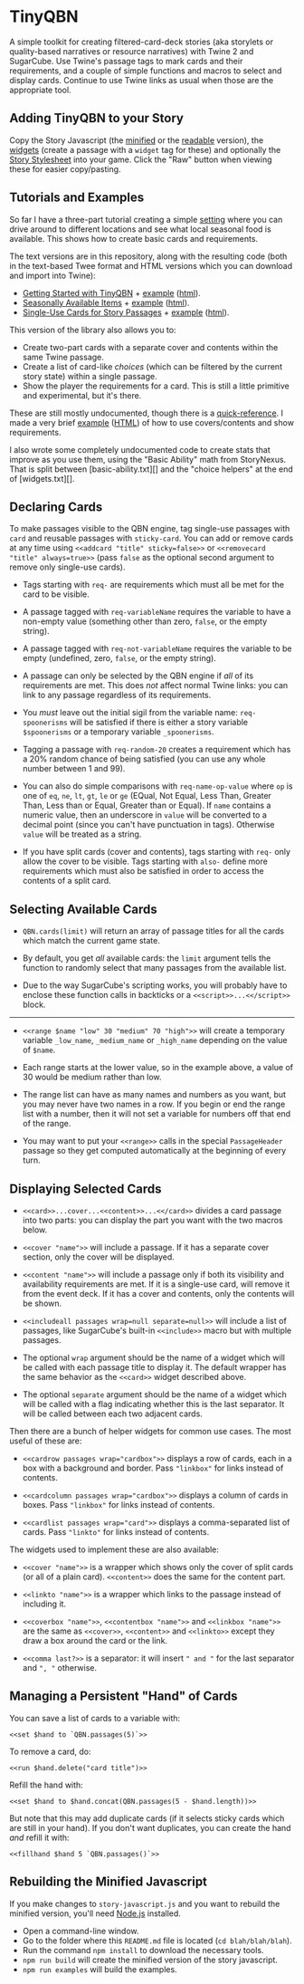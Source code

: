 TinyQBN
=======

A simple toolkit for creating filtered-card-deck stories (aka
storylets or quality-based narratives or resource narratives) with
Twine 2 and SugarCube. Use Twine's passage tags to mark cards and
their requirements, and a couple of simple functions and macros to
select and display cards. Continue to use Twine links as usual
when those are the appropriate tool.


Adding TinyQBN to your Story
----------------------------

Copy the Story Javascript (the [minified](story-javascript.min.js)
or the [readable](story-javascript.js) version), the
[widgets](widgets.txt) (create a passage with a `widget` tag for
these) and optionally the [Story Stylesheet](story-stylesheet.css)
into your game. Click the "Raw" button when viewing these for
easier copy/pasting.


Tutorials and Examples
----------------------

So far I have a three-part tutorial creating a simple
[setting](https://joshuagrams.github.io/tiny-qbn/doc/Localvore.html)
where you can drive around to different locations and see what
local seasonal food is available. This shows how to create basic
cards and requirements.

The text versions are in this repository, along with the resulting
code (both in the text-based Twee format and HTML versions which
you can download and import into Twine):

* [Getting Started with TinyQBN](doc/tutorial-1.md) +
  [example](examples/tutorial-1.tw)
  ([html](https://joshuagrams.github.io/tiny-qbn/examples/tutorial-1.html)).
* [Seasonally Available Items](doc/tutorial-2.md) +
  [example](examples/tutorial-2.tw)
  ([html](https://joshuagrams.github.io/tiny-qbn/examples/tutorial-2.html)).
* [Single-Use Cards for Story Passages](doc/tutorial-3.md) +
  [example](examples/localvore.tw)
  ([html](https://joshuagrams.github.io/tiny-qbn/examples/localvore.html)).

This version of the library also allows you to:

* Create two-part cards with a separate cover and contents within
  the same Twine passage. 
* Create a list of card-like *choices* (which can be filtered by
  the current story state) within a single passage.
* Show the player the requirements for a card. This is still a
  little primitive and experimental, but it's there.

These are still mostly undocumented, though there is a
[quick-reference](doc/quick-reference.md). I made a very brief
[example](examples/covers.tw) ([HTML](examples/covers.html)) of
how to use covers/contents and show requirements.

I also wrote some completely undocumented code to create stats
that improve as you use them, using the "Basic Ability" math from
StoryNexus. That is split between [basic-ability.txt][] and the
"choice helpers" at the end of [widgets.txt][].

Declaring Cards
---------------

To make passages visible to the QBN engine, tag single-use
passages with `card` and reusable passages with `sticky-card`. You
can add or remove cards at any time using `<<addcard "title"
sticky=false>>` or `<<removecard "title" always=true>>` (pass
`false` as the optional second argument to remove only single-use
cards).

* Tags starting with `req-` are requirements which must all be met
  for the card to be visible.

* A passage tagged with `req-variableName` requires the variable
  to have a non-empty value (something other than zero, `false`,
  or the empty string).

* A passage tagged with `req-not-variableName` requires the
  variable to be empty (undefined, zero, `false`, or the empty
  string).

* A passage can only be selected by the QBN engine if *all* of its
  requirements are met. This does *not* affect normal Twine links:
  you can link to any passage regardless of its requirements.

* You *must* leave out the initial sigil from the variable name:
  `req-spoonerisms` will be satisfied if there is either a story
  variable `$spoonerisms` or a temporary variable `_spoonerisms`.

* Tagging a passage with `req-random-20` creates a requirement
  which has a 20% random chance of being satisfied (you can use
  any whole number between 1 and 99).

* You can also do simple comparisons with `req-name-op-value`
  where `op` is one of `eq`, `ne`, `lt`, `gt`, `le` or `ge`
  (EQual, Not Equal, Less Than, Greater Than, Less than or Equal,
  Greater than or Equal). If `name` contains a numeric value, then
  an underscore in `value` will be converted to a decimal point
  (since you can't have punctuation in tags). Otherwise `value`
  will be treated as a string.

* If you have split cards (cover and contents), tags starting with
  `req-` only allow the cover to be visible. Tags starting with
  `also-` define more requirements which must also be satisfied in
  order to access the contents of a split card.


Selecting Available Cards
-------------------------

* `QBN.cards(limit)` will return an array of passage titles for
  all the cards which match the current game state.

* By default, you get *all* available cards: the `limit` argument
  tells the function to randomly select that many passages from
  the available list.

* Due to the way SugarCube's scripting works, you will probably
  have to enclose these function calls in backticks or a
  `<<script>>...<</script>>` block.

-----

* `<<range $name "low" 30 "medium" 70 "high">>` will
  create a temporary variable `_low_name`, `_medium_name` or
  `_high_name` depending on the value of `$name`.

* Each range starts at the lower value, so in the example above, a
  value of 30 would be medium rather than low.

* The range list can have as many names and numbers as you want,
  but you may never have two names in a row. If you begin or end
  the range list with a number, then it will not set a variable
  for numbers off that end of the range.

* You may want to put your `<<range>>` calls in the special
  `PassageHeader` passage so they get computed automatically at
  the beginning of every turn.


Displaying Selected Cards
-------------------------

* `<<card>>...cover...<<content>>...<</card>>` divides a card
  passage into two parts: you can display the part you want with
  the two macros below.

* `<<cover "name">>` will include a passage. If it has a separate
  cover section, only the cover will be displayed.

* `<<content "name">>` will include a passage only if both its
  visibility and availability requirements are met. If it is a
  single-use card, will remove it from the event deck. If it has a
  cover and contents, only the contents will be shown.

* `<<includeall passages wrap=null separate=null>>` will include a
  list of passages, like SugarCube's built-in `<<include>>` macro
  but with multiple passages.

* The optional `wrap` argument should be the name of a widget
  which will be called with each passage title to display it.
  The default wrapper has the same behavior as the `<<card>>`
  widget described above.

* The optional `separate` argument should be the name of a widget
  which will be called with a flag indicating whether this is the
  last separator. It will be called between each two adjacent
  cards.

Then there are a bunch of helper widgets for common use cases. The
most useful of these are:

* `<<cardrow passages wrap="cardbox">>` displays a row of cards,
  each in a box with a background and border. Pass `"linkbox"` for
  links instead of contents.

* `<<cardcolumn passages wrap="cardbox">>` displays a column of
  cards in boxes. Pass `"linkbox"` for links instead of contents.

* `<<cardlist passages wrap="card">>` displays a comma-separated
  list of cards. Pass `"linkto"` for links instead of contents.

The widgets used to implement these are also available:

* `<<cover "name">>` is a wrapper which shows only the cover of
  split cards (or all of a plain card). `<<content>>` does the
  same for the content part.

* `<<linkto "name">>` is a wrapper which links to the passage instead of
  including it.

* `<<coverbox "name">>`, `<<contentbox "name">>` and `<<linkbox
  "name">>` are the same as `<<cover>>`, `<<content>>` and
  `<<linkto>>` except they draw a box around the card or the link.

* `<<comma last?>>` is a separator: it will insert `" and "` for
  the last separator and `", "` otherwise.


Managing a Persistent "Hand" of Cards
-------------------------------------

You can save a list of cards to a variable with:

	<<set $hand to `QBN.passages(5)`>>

To remove a card, do:

	<<run $hand.delete("card title")>>

Refill the hand with:

	<<set $hand to $hand.concat(QBN.passages(5 - $hand.length))>>

But note that this may add duplicate cards (if it selects sticky
cards which are still in your hand). If you don't want duplicates,
you can create the hand *and* refill it with:

	<<fillhand $hand 5 `QBN.passages()`>>


Rebuilding the Minified Javascript
----------------------------------

If you make changes to `story-javascript.js` and you want to
rebuild the minified version, you'll need
[Node.js](https://nodejs.org/) installed.

* Open a command-line window.
* Go to the folder where this `README.md` file is located (`cd blah/blah/blah`).
* Run the command `npm install` to download the necessary tools.
* `npm run build` will create the minified version of the story javascript.
* `npm run examples` will build the examples.
